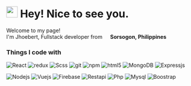 <h1><img src="https://emojis.slackmojis.com/emojis/images/1531849430/4246/blob-sunglasses.gif?1531849430" width="30"/> Hey! Nice to see you.</h1>


<p>Welcome to my page! </br> I'm Jhoebert, Fullstack developer from <img src="https://upload.wikimedia.org/wikipedia/commons/thumb/9/99/Flag_of_the_Philippines.svg/2560px-Flag_of_the_Philippines.svg.png" width="13"/> <b>Sorsogon, Philippines</b>
<h3>Things I code with</h3>
<p>
  <img alt="React" src="https://img.shields.io/badge/-React-45b8d8?style=flat-square&logo=react&logoColor=white" />
  <img alt="redux" src="https://img.shields.io/badge/-Redux-764ABC?style=flat-square&logo=redux&logoColor=white" />
  <img alt="Scss" src="https://img.shields.io/badge/-Sass-CC6699?style=flat-square&logo=sass&logoColor=white" />
  <img alt="git" src="https://img.shields.io/badge/-Git-F05032?style=flat-square&logo=git&logoColor=white" />
  <img alt="npm" src="https://img.shields.io/badge/-NPM-CB3837?style=flat-square&logo=npm&logoColor=white" />
  <img alt="html5" src="https://img.shields.io/badge/-HTML5-E34F26?style=flat-square&logo=html5&logoColor=white" />
  <img alt="MongoDB" src="https://img.shields.io/badge/-MongoDB-13aa52?style=flat-square&logo=mongodb&logoColor=white" />
  <img alt="Expressjs" src="https://img.shields.io/badge/-Express js-43853d?style=flat-square&logo=express&logoColor=white" />
</p>

<p>
   <img alt="Nodejs" src="https://img.shields.io/badge/-Nodejs-43853d?style=flat-square&logo=Node.js&logoColor=white" />
  <img alt="Vuejs" src="https://img.shields.io/badge/-Vue js-41b883?style=flat-square&logo=Vue.js&logoColor=white" />
  <img alt="Firebase" src="https://img.shields.io/badge/-Firebase-f5820d?style=flat-square&logo=firebase&logoColor=white" />
  <img alt="Restapi" src="https://img.shields.io/badge/-Rest api-3792cb?style=flat-square&logo=restapi&logoColor=white" />
   <img alt="Php" src="https://img.shields.io/badge/-php-474a8a?style=flat-square&logo=php&logoColor=white" />
  <img alt="Mysql" src="https://img.shields.io/badge/-Mysql-f29111?style=flat-square&logo=mysql&logoColor=white" />
   <img alt="Boostrap" src="https://img.shields.io/badge/-Bootstrap-553c7b?style=flat-square&logo=bootstrap&logoColor=white" />
</p>

